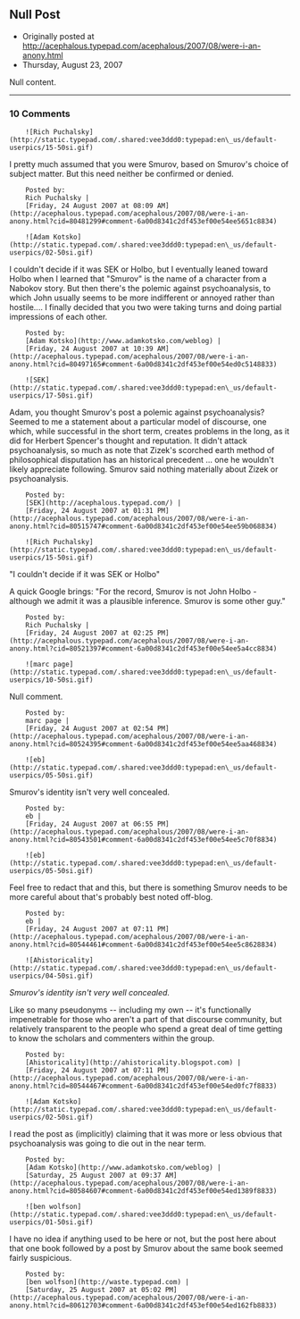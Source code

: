 ## Null Post

 * Originally posted at http://acephalous.typepad.com/acephalous/2007/08/were-i-an-anony.html
 * Thursday, August 23, 2007



Null content.

		

* * *

### 10 Comments 

		

                
[]()

	

		![Rich Puchalsky](http://static.typepad.com/.shared:vee3ddd0:typepad:en\_us/default-userpics/15-50si.gif)
	

	

		

I pretty much assumed that you were Smurov, based on Smurov's choice of subject matter.  But this need neither be confirmed or denied.

	

		Posted by:
		Rich Puchalsky |
		[Friday, 24 August 2007 at 08:09 AM](http://acephalous.typepad.com/acephalous/2007/08/were-i-an-anony.html?cid=80481299#comment-6a00d8341c2df453ef00e54ee5651c8834)

[]()

	

		![Adam Kotsko](http://static.typepad.com/.shared:vee3ddd0:typepad:en\_us/default-userpics/02-50si.gif)
	

	

		

I couldn't decide if it was SEK or Holbo, but I eventually leaned toward Holbo when I learned that "Smurov" is the name of a character from a Nabokov story.  But then there's the polemic against psychoanalysis, to which John usually seems to be more indifferent or annoyed rather than hostile....  I finally decided that you two were taking turns and doing partial impressions of each other.

	

		Posted by:
		[Adam Kotsko](http://www.adamkotsko.com/weblog) |
		[Friday, 24 August 2007 at 10:39 AM](http://acephalous.typepad.com/acephalous/2007/08/were-i-an-anony.html?cid=80497165#comment-6a00d8341c2df453ef00e54ed0c5148833)

[]()

	

		![SEK](http://static.typepad.com/.shared:vee3ddd0:typepad:en\_us/default-userpics/17-50si.gif)
	

	

		

Adam, you thought Smurov's post a polemic against psychoanalysis?  Seemed to me a statement about a particular model of discourse, one which, while successful in the short term, creates problems in the long, as it did for Herbert Spencer's thought and reputation.  It didn't attack psychoanalysis, so much as note that Zizek's scorched earth method of philosophical disputation has an historical precedent ... one he wouldn't likely appreciate following.  Smurov said nothing materially about Zizek or psychoanalysis. 

	

		Posted by:
		[SEK](http://acephalous.typepad.com/) |
		[Friday, 24 August 2007 at 01:31 PM](http://acephalous.typepad.com/acephalous/2007/08/were-i-an-anony.html?cid=80515747#comment-6a00d8341c2df453ef00e54ee59b068834)

[]()

	

		![Rich Puchalsky](http://static.typepad.com/.shared:vee3ddd0:typepad:en\_us/default-userpics/15-50si.gif)
	

	

		

"I couldn't decide if it was SEK or Holbo"

A quick Google brings: "For the record, Smurov is not John Holbo - although we admit it was a plausible inference. Smurov is some other guy."

	

		Posted by:
		Rich Puchalsky |
		[Friday, 24 August 2007 at 02:25 PM](http://acephalous.typepad.com/acephalous/2007/08/were-i-an-anony.html?cid=80521397#comment-6a00d8341c2df453ef00e54ee5a4cc8834)

[]()

	

		![marc page](http://static.typepad.com/.shared:vee3ddd0:typepad:en\_us/default-userpics/10-50si.gif)
	

	

		

Null comment.

	

		Posted by:
		marc page |
		[Friday, 24 August 2007 at 02:54 PM](http://acephalous.typepad.com/acephalous/2007/08/were-i-an-anony.html?cid=80524395#comment-6a00d8341c2df453ef00e54ee5aa468834)

[]()

	

		![eb](http://static.typepad.com/.shared:vee3ddd0:typepad:en\_us/default-userpics/05-50si.gif)
	

	

		

Smurov's identity isn't very well concealed.

	

		Posted by:
		eb |
		[Friday, 24 August 2007 at 06:55 PM](http://acephalous.typepad.com/acephalous/2007/08/were-i-an-anony.html?cid=80543501#comment-6a00d8341c2df453ef00e54ee5c70f8834)

[]()

	

		![eb](http://static.typepad.com/.shared:vee3ddd0:typepad:en\_us/default-userpics/05-50si.gif)
	

	

		

Feel free to redact that and this, but there is something Smurov needs to be more careful about that's probably best noted off-blog.

	

		Posted by:
		eb |
		[Friday, 24 August 2007 at 07:11 PM](http://acephalous.typepad.com/acephalous/2007/08/were-i-an-anony.html?cid=80544461#comment-6a00d8341c2df453ef00e54ee5c8628834)

[]()

	

		![Ahistoricality](http://static.typepad.com/.shared:vee3ddd0:typepad:en\_us/default-userpics/04-50si.gif)
	

	

		

_Smurov's identity isn't very well concealed._

Like so many pseudonyms -- including my own -- it's functionally impenetrable for those who aren't a part of that discourse community, but relatively transparent to the people who spend a great deal of time getting to know the scholars and commenters within the group. 

	

		Posted by:
		[Ahistoricality](http://ahistoricality.blogspot.com) |
		[Friday, 24 August 2007 at 07:11 PM](http://acephalous.typepad.com/acephalous/2007/08/were-i-an-anony.html?cid=80544467#comment-6a00d8341c2df453ef00e54ed0fc7f8833)

[]()

	

		![Adam Kotsko](http://static.typepad.com/.shared:vee3ddd0:typepad:en\_us/default-userpics/02-50si.gif)
	

	

		

I read the post as (implicitly) claiming that it was more or less obvious that psychoanalysis was going to die out in the near term.

	

		Posted by:
		[Adam Kotsko](http://www.adamkotsko.com/weblog) |
		[Saturday, 25 August 2007 at 09:37 AM](http://acephalous.typepad.com/acephalous/2007/08/were-i-an-anony.html?cid=80584607#comment-6a00d8341c2df453ef00e54ed1389f8833)

[]()

	

		![ben wolfson](http://static.typepad.com/.shared:vee3ddd0:typepad:en\_us/default-userpics/01-50si.gif)
	

	

		

I have no idea if anything used to be here or not, but the post here about that one book followed by a post by Smurov about the same book seemed fairly suspicious.

	

		Posted by:
		[ben wolfson](http://waste.typepad.com) |
		[Saturday, 25 August 2007 at 05:02 PM](http://acephalous.typepad.com/acephalous/2007/08/were-i-an-anony.html?cid=80612703#comment-6a00d8341c2df453ef00e54ed162fb8833)

		

        